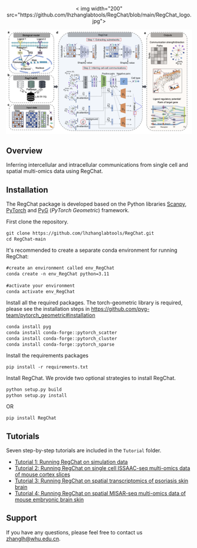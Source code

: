 <p align="center">
  < img width="200"  
    src="https://github.com/lhzhanglabtools/RegChat/blob/main/RegChat_logo.jpg">
</p >


![RegChat_Overview](https://github.com/lhzhanglabtools/RegChat/blob/main/RegChat_overview.png)

## Overview

Inferring intercellular and intracellular communications from single cell and spatial multi-omics data using RegChat.


## Installation
The RegChat package is developed based on the Python libraries [Scanpy](https://scanpy.readthedocs.io/en/stable/), [PyTorch](https://pytorch.org/) and [PyG](https://github.com/pyg-team/pytorch_geometric) (*PyTorch Geometric*) framework.

First clone the repository. 

```
git clone https://github.com/lhzhanglabtools/RegChat.git
cd RegChat-main
```

It's recommended to create a separate conda environment for running RegChat:

```
#create an environment called env_RegChat
conda create -n env_RegChat python=3.11

#activate your environment
conda activate env_RegChat
```

Install all the required packages. The torch-geometric library is required, please see the installation steps in https://github.com/pyg-team/pytorch_geometric#installation
```
conda install pyg
conda install conda-forge::pytorch_scatter
conda install conda-forge::pytorch_cluster
conda install conda-forge::pytorch_sparse
```

Install the requirements packages

```
pip install -r requirements.txt
```

Install RegChat. We provide two optional strategies to install RegChat.

```
python setup.py build
python setup.py install
```
OR

```
pip install RegChat
```


## Tutorials

Seven step-by-step tutorials are included in the `Tutorial` folder.

- [Tutorial 1: Running RegChat on simulation data](https://github.com/lhzhanglabtools/RegChat/blob/main/tutorials/run_RegChat_on_simulation_data.ipynb)
- [Tutorial 2: Running RegChat on single cell ISSAAC-seq multi-omics data of mouse cortex slices](https://github.com/lhzhanglabtools/RegChat/blob/main/tutorials/run_RegChat_on_ISSAACseq_data.ipynb)
- [Tutorial 3: Running RegChat on spatial transcriptomics of psoriasis skin brain](https://github.com/lhzhanglabtools/RegChat/blob/main/tutorials/run_RegChat_on_psoriasis_data.ipynb)
- [Tutorial 4: Running RegChat on spatial MISAR-seq multi-omics data of mouse embryonic brain skin](https://github.com/lhzhanglabtools/RegChat/blob/main/tutorials/run_RegChat_on_MISARseq_data.ipynb)

## Support

If you have any questions, please feel free to contact us [zhanglh@whu.edu.cn](mailto:zhanglh@whu.edu.cn). 


